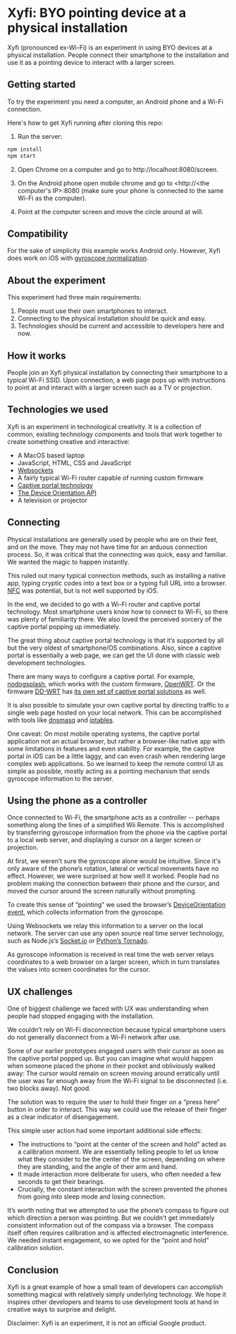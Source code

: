 
# Xyfi: BYO pointing device at a physical installation

Xyfi (pronounced ex-Wi-Fi) is an experiment in using BYO devices at a physical installation. People connect their smartphone to the installation and use it as a pointing device to interact with a larger screen.


## Getting started

To try the experiment you need a computer, an Android phone and a Wi-Fi connection. 

Here's how to get Xyfi running after cloning this repo:

1. Run the server:

```bash
npm install
npm start
```

2. Open Chrome on a computer and go to http://localhost:8080/screen.

3. On the Android phone open mobile chrome and go to <http://<the computer's IP>:8080 (make sure your phone is connected to the same Wi-Fi as the computer).

4. Point at the computer screen and move the circle around at will.


## Compatibility

For the sake of simplicity this example works Android only. However, Xyfi does work on iOS with [gyroscope normalization](https://www.npmjs.com/package/gyronorm).


## About the experiment

This experiment had three main requirements:
 1. People must use their own smartphones to interact.
 2. Connecting to the physical installation should be quick and easy.
 3. Technologies should be current and accessible to developers here and now.


## How it works

People join an Xyfi physical installation by connecting their smartphone to a typical Wi-Fi SSID. Upon connection, a web page pops up with instructions to point at and interact with a larger screen such as a TV or projection.


## Technologies we used

Xyfi is an experiment in technological creativity. It is a collection of common, existing technology components and tools that work together to create something creative and interactive:
 * A MacOS based laptop
 * JavaScript, HTML, CSS and JavaScript
 * [Websockets](https://www.w3.org/TR/2011/WD-websockets-20110929)
 * A fairly typical Wi-Fi router capable of running custom firmware
 * [Captive portal technology](https://en.wikipedia.org/wiki/Captive_portal)
 * [The Device Orientation API](https://www.w3.org/TR/orientation-event)
 * A television or projector


## Connecting

Physical installations are generally used by people who are on their feet, and on the move. They may not have time for an arduous connection process. So, it was critical that the connecting was quick, easy and familiar. We wanted the magic to happen instantly.

This ruled out many typical connection methods, such as installing a native app, typing cryptic codes into a text box or a typing full URL into a browser. [NFC](https://en.wikipedia.org/wiki/Near_field_communication) was potential, but is not well supported by iOS.

In the end, we decided to go with a Wi-Fi router and captive portal technology. Most smartphone users know how to connect to Wi-Fi, so there was plenty of familiarity there. We also loved the perceived sorcery of the captive portal popping up immediately.

The great thing about captive portal technology is that it’s supported by all but the very oldest of smartphone/OS combinations. Also, since a captive portal is essentially a web page, we can get the UI done with classic web development technologies.

There are many ways to configure a captive portal. For example, [nodogsplash](https://wiki.openwrt.org/doc/howto/wireless.hotspot.nodogsplash), which works with the custom firmware, [OpenWRT](https://openwrt.org). Or the firmware [DD-WRT](https://www.dd-wrt.com) has [its own set of captive portal solutions](https://www.dd-wrt.com/wiki/index.php/Captive_Portal) as well. 

It is also possible to simulate your own captive portal by directing traffic to a single web page hosted on your local network. This can be accomplished with tools like [dnsmasq](http://www.thekelleys.org.uk/dnsmasq/doc.html) and [iptables](https://en.wikipedia.org/wiki/Iptables).

One caveat: On most mobile operating systems, the captive portal application not an actual browser, but rather a browser-like native app with some limitations in features and even stability. For example, the captive portal in iOS can be a little laggy, and can even crash when rendering large complex web applications. So we learned to keep the remote control UI as simple as possible, mostly acting as a pointing mechanism that sends gyroscope information to the server.


## Using the phone as a controller

Once connected to Wi-Fi, the smartphone acts as a controller -- perhaps something along the lines of a simplified Wii Remote. This is accomplished by transferring gyroscope information from the phone via the captive portal to a local web server, and displaying a cursor on a larger screen or projection.

At first, we weren’t sure the gyroscope alone would be intuitive. Since it's only aware of the phone’s rotation, lateral or vertical movements have no effect. However, we were surprised at how well it worked. People had no problem making the connection between their phone and the cursor, and moved the cursor around the screen naturally without prompting.

To create this sense of “pointing” we used the browser’s [DeviceOrientation event](https://w3c.github.io/deviceorientation/spec-source-orientation.html), which collects information from the gyroscope.

Using Websockets we relay this information to a server on the local network. The server can use any open source real time server technology, such as Node.js’s [Socket.io](https://socket.io) or [Python’s Tornado](http://www.tornadoweb.org).

As gyroscope information is received in real time the web server relays coordinates to a web browser on a larger screen, which in turn translates the values into screen coordinates for the cursor.


## UX challenges

One of biggest challenge we faced with UX was understanding when people had stopped engaging with the installation. 

We couldn’t rely on Wi-Fi disconnection because typical smartphone users do not generally disconnect from a Wi-Fi network after use. 

Some of our earlier prototypes engaged users with their cursor as soon as the captive portal popped up. But you can imagine what would happen when someone placed the phone in their pocket and obliviously walked away: The cursor would remain on screen moving around erratically until the user was far enough away from the Wi-Fi signal to be disconnected (i.e. two blocks away). Not good.

The solution was to require the user to hold their finger on a “press here” button in order to interact. This way we could use the release of their finger as a clear indicator of disengagement. 

This simple user action had some important additional side effects:
 * The instructions to “point at the center of the screen and hold” acted as a calibration moment. We are essentially telling people to let us know what they consider to be the center of the screen, depending on where they are standing, and the angle of their arm and hand.
 * It made interaction more deliberate for users, who often needed a few seconds to get their bearings.
 * Crucially, the constant interaction with the screen prevented the phones from going into sleep mode and losing connection.

It’s worth noting that we attempted to use the phone’s compass to figure out which direction a person was pointing. But we couldn’t get immediately consistent information out of the compass via a browser. The compass itself often requires calibration and is affected electromagnetic interference. We needed instant engagement, so we opted for the “point and hold” calibration solution. 


## Conclusion

Xyfi is a great example of how a small team of developers can accomplish something magical with relatively simply underlying technology. We hope it inspires other developers and teams to use development tools at hand in creative ways to surprise and delight.

Disclaimer: Xyfi is an experiment, it is not an official Google product.
